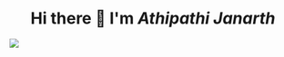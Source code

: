 <h1 align="center"> Hi there 👋 I'm <i>Athipathi Janarth</i></h1>


![](https://komarev.com/ghpvc/?username=Athipathi-Janarth&label=VIEWS&color=brightgreen&style=plastic)
<!--
**Athipathi-Janarth/Athipathi-Janarth** is a ✨ _special_ ✨ repository because its `README.md` (this file) appears on your GitHub profile.

Here are some ideas to get you started:

- 🔭 I’m currently working on ...
- 🌱 I’m currently learning ...
- 👯 I’m looking to collaborate on ...
- 🤔 I’m looking for help with ...
- 💬 Ask me about ...
- 📫 How to reach me: ...
- 😄 Pronouns: ...
- ⚡ Fun fact: ...
-->
